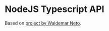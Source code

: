 # NodeJS Typescript API

Based on [project by Waldemar Neto](https://github.com/waldemarnt/node-typescript-api).
